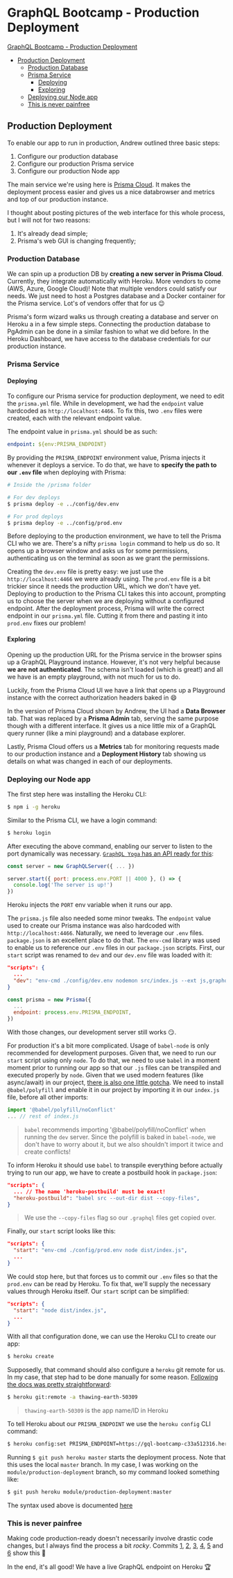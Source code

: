 # GraphQL Bootcamp - Production Deployment

[GraphQL Bootcamp - Production Deployment](#graphql-bootcamp---production-deployment)
- [Production Deployment](#production-deployment)
  - [Production Database](#production-database)
  - [Prisma Service](#prisma-service)
    - [Deploying](#deploying)
    - [Exploring](#exploring)
  - [Deploying our Node app](#deploying-our-node-app)
  - [This is never painfree](#this-is-never-painfree)

## Production Deployment

To enable our app to run in production, Andrew outlined three basic steps:

1. Configure our production database
1. Configure our production Prisma service
1. Configure our production Node app

The main service we're using here is [Prisma Cloud](https://www.prisma.io/cloud). It makes the deployment process easier and gives us a nice databrowser and metrics and top of our production instance.

I thought about posting pictures of the web interface for this whole process, but I will not for two reasons:

1. It's already dead simple;
1. Prisma's web GUI is changing frequently;

### Production Database

We can spin up a production DB by **creating a new server in Prisma Cloud**. Currently, they integrate automatically with Heroku. More vendors to come (AWS, Azure, Google Cloud)! Note that multiple vendors could satisfy our needs. We just need to host a Postgres database and a Docker container for the Prisma service. Lot's of vendors offer that for us 😉

Prisma's form wizard walks us through creating a database and server on Heroku a in a few simple steps. Connecting the production database to PgAdmin can be done in a similar fashion to what we did before. In the Heroku Dashboard, we have access to the database credentials for our production instance.

### Prisma Service

#### Deploying

To configure our Prisma service for production deployment, we need to edit the `prisma.yml` file. While in development, we had the `endpoint` value hardcoded as `http://localhost:4466`. To fix this, two `.env` files were created, each with the relevant endpoint value.

The endpoint value in `prisma.yml` should be as such:

```yml
endpoint: ${env:PRISMA_ENDPOINT}
```

By providing the `PRISMA_ENDPOINT` environment value, Prisma injects it whenever it deploys a service. To do that, we have to **specify the path to our `.env` file** when deploying with Prisma:

```bash
# Inside the /prisma folder

# For dev deploys
$ prisma deploy -e ../config/dev.env

# For prod deploys
$ prisma deploy -e ../config/prod.env
```

Before deploying to the production environment, we have to tell the Prisma CLI who we are. There's a nifty `prisma login` command to help us do so. It opens up a browser window and asks us for some permissions, authenticating us on the terminal as soon as we grant the permissions.

Creating the `dev.env` file is pretty easy: we just use the `http://localhost:4466` we were already using. The `prod.env` file is a bit trickier since it needs the production URL, which we don't have yet. Deploying to production to the Prisma CLI takes this into account, prompting us to choose the server when we are deploying without a configured endpoint. After the deployment process, Prisma will write the correct endpoint in our `prisma.yml` file. Cutting it from there and pasting it into `prod.env` fixes our problem!

#### Exploring

Opening up the production URL for the Prisma service in the browser spins up a GraphQL Playground instance. However, it's not very helpful because **we are not authenticated**. The schema isn't loaded (which is great!) and all we have is an empty playground, with not much for us to do.

Luckily, from the Prisma Cloud UI we have a link that opens up a Playground instance with the correct authorization headers baked in 😄

In the version of Prisma Cloud shown by Andrew, the UI had a **Data Browser** tab. That was replaced by a **Prisma Admin** tab, serving the same purpose though with a different interface. It gives us a nice little mix of a GraphQL query runner (like a mini playground) and a database explorer.

Lastly, Prisma Cloud offers us a **Metrics** tab for monitoring requests made to our production instance and a **Deployment History** tab showing us details on what was changed in each of our deployments.

### Deploying our Node app

The first step here was installing the Heroku CLI:

```bash
$ npm i -g heroku
```

Similar to the Prisma CLI, we have a login command: 

```bash
$ heroku login
```

After executing the above command, enabling our server to listen to the port dynamically was necessary. [`GraphQL Yoga` has an API ready for this](https://github.com/prisma/graphql-yoga#startoptions-options-callback-options-options--void----null-promisevoid):

```javascript
const server = new GraphQLServer({ ... })

server.start({ port: process.env.PORT || 4000 }, () => {
  console.log('The server is up!')
})
```

Heroku injects the `PORT` env variable when it runs our app.

The `prisma.js` file also needed some minor tweaks. The `endpoint` value used to create our Prisma instance was also hardcoded with `http://localhost:4466`. Naturally, we need to leverage our `.env` files. `package.json` is an excellent place to do that. The `env-cmd` library was used to enable us to reference our `.env` files in our `package.json` scripts. First, our `start` script was renamed to `dev` and our `dev.env` file was loaded with it:

```json
"scripts": {
  ...
  "dev": "env-cmd ./config/dev.env nodemon src/index.js --ext js,graphql --exec babel-node"
}
```

```js
const prisma = new Prisma({
  ...
  endpoint: process.env.PRISMA_ENDPOINT,
})
```

With those changes, our development server still works 😏.

For production it's a bit more complicated. Usage of `babel-node` is only recommended for development purposes. Given that, we need to run our `start` script using only `node`. To do that, we need to use `babel` in a moment moment prior to running our app so that our `.js` files can be transpiled and executed properly by `node`. Given that we used modern features (like async/await) in our project, [there is also one little gotcha](https://babeljs.io/docs/en/babel-polyfill). We need to install `@babel/polyfill` and enable it in our project by importing it in our `index.js` file, before all other imports:

```js
import '@babel/polyfill/noConflict'
... // rest of index.js
```

> `babel` recommends importing '@babel/polyfill/noConflict' when running the `dev` server. Since the polyfill is baked in `babel-node`, we don't have to worry about it, but we also shouldn't import it twice and create conflicts!

To inform Heroku it should use `babel` to transpile everything before actually trying to run our app, we have to create a postbuild hook in `package.json`:

```json
"scripts": {
  ... // The name 'heroku-postbuild' must be exact!
  "heroku-postbuild": "babel src --out-dir dist --copy-files",
}
```

> We use the `--copy-files` flag so our `.graphql` files get copied over.

Finally, our `start` script looks like this:

```json
"scripts": {
  "start": "env-cmd ./config/prod.env node dist/index.js",
  ...
}
```

We could stop here, but that forces us to commit our `.env` files so that the `prod.env` can be read by Heroku. To fix that, we'll supply the necessary values through Heroku itself. Our `start` script can be simplified:

```json
"scripts": {
  "start": "node dist/index.js",
  ...
}
```

With all that configuration done, we can use the Heroku CLI to create our app:

```bash
$ heroku create
```

Supposedly, that command should also configure a `heroku` git remote for us. In my case, that step had to be done manually for some reason. [Following the docs was pretty straightforward](https://devcenter.heroku.com/articles/git#creating-a-heroku-remote):

```bash
$ heroku git:remote -a thawing-earth-50309
```

> `thawing-earth-50309` is the app name/ID in Heroku

To tell Heroku about our `PRISMA_ENDPOINT` we use the `heroku config` CLI command:

```bash
$ heroku config:set PRISMA_ENDPOINT=https://gql-bootcamp-c33a512316.herokuapp.com/gql-bootcamp/prod --app=thawing-earth-50309
```

Running `$ git push heroku master` starts the deployment process. Note that this uses the local `master` branch. In my case, I was working on the `module/production-deployment` branch, so my command looked something like:

```bash
$ git push heroku module/production-deployment:master
```

The syntax used above is documented [here](https://devcenter.heroku.com/articles/git#deploying-from-a-branch-besides-master)

### This is never painfree

Making code production-ready doesn't necessarily involve drastic code changes, but I always find the process a bit *rocky*. Commits [1](https://github.com/eaverdeja/graphql-bootcamp/commit/74d586e94f8b14e2dbd1c5eea5d35eb5a8229a82), [2](https://github.com/eaverdeja/graphql-bootcamp/commit/578b28a7a890cedaed720645f7ab93b701904b1d), [3](https://github.com/eaverdeja/graphql-bootcamp/commit/17e21fc0e9f1463aafaeadaecdbc00fabe0bf9a7), [4](https://github.com/eaverdeja/graphql-bootcamp/commit/f0bf1e198b2ce1016a44e1f39dfdafc61bc00dcc), [5](https://github.com/eaverdeja/graphql-bootcamp/commit/fa0ac58cf44385dfb2657a15071e407702b3ed58) and [6](https://github.com/eaverdeja/graphql-bootcamp/commit/98f41b681f2b657ff52f92e3618c4d2480a613eb) show this 🙁

In the end, it's all good! We have a live GraphQL endpoint on Heroku 🏆
